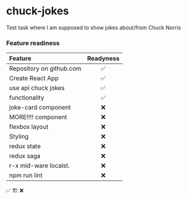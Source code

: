 # chuck-jokes
Test task where I am supposed to show jokes about/from Chuck Norris

### Feature readiness
| Feature                  | Readyness |
| :----------------------- | :-------: |
| Repository on github.com |     ✅     |
| Create React App         |     ✅     |
| use api chuck jokes      |     ✅     |
| functionality            |     ✅     |
| joke-card component      |     ❌     |
| MORE!!!! component       |     ❌     |
| flexbox layout           |     ❌     |
| Styling                  |     ❌     |
| redux state              |     ❌     |
| redux saga               |     ❌     |
| r-x mid-ware localst.    |     ❌     |
| npm run lint             |     ❌     |

✅
🏗
❌